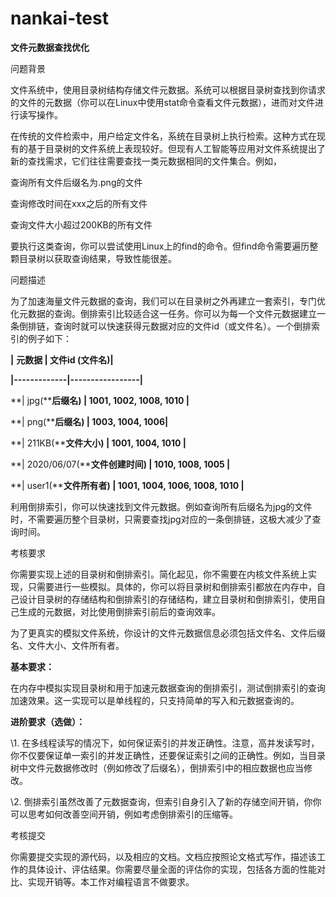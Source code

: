 # nankai-test

**文件元数据查找优化**

问题背景

文件系统中，使用目录树结构存储文件元数据。系统可以根据目录树查找到你请求的文件的元数据（你可以在Linux中使用stat命令查看文件元数据），进而对文件进行读写操作。

在传统的文件检索中，用户给定文件名，系统在目录树上执行检索。这种方式在现有的基于目录树的文件系统上表现较好。但现有人工智能等应用对文件系统提出了新的查找需求，它们往往需要查找一类元数据相同的文件集合。例如，

查询所有文件后缀名为.png的文件

查询修改时间在xxx之后的所有文件

查询文件大小超过200KB的所有文件

要执行这类查询，你可以尝试使用Linux上的find的命令。但find命令需要遍历整颗目录树以获取查询结果，导致性能很差。

 

问题描述

为了加速海量文件元数据的查询，我们可以在目录树之外再建立一套索引，专门优化元数据的查询。倒排索引比较适合这一任务。你可以为每一个文件元数据建立一条倒排链，查询时就可以快速获得元数据对应的文件id（或文件名）。一个倒排索引的例子如下：

 

**|** **元数据 | 文件id (文件名)|**

 

**|-------------|-----------------|**

**| jpg(****后缀名) | 1001, 1002, 1008, 1010 |**

**| png(****后缀名) | 1003, 1004, 1006|**

**| 211KB(****文件大小) | 1001, 1004, 1010 |**

**| 2020/06/07(****文件创建时间) | 1010, 1008, 1005 |**

**| user1(****文件所有者) | 1001, 1004, 1006, 1008, 1010 |**

 

利用倒排索引，你可以快速找到文件元数据。例如查询所有后缀名为jpg的文件时，不需要遍历整个目录树，只需要查找jpg对应的一条倒排链，这极大减少了查询时间。

 

考核要求

你需要实现上述的目录树和倒排索引。简化起见，你不需要在内核文件系统上实现，只需要进行一些模拟。具体的，你可以将目录树和倒排索引都放在内存中，自己设计目录树的存储结构和倒排索引的存储结构，建立目录树和倒排索引，使用自己生成的元数据，对比使用倒排索引前后的查询效率。

为了更真实的模拟文件系统，你设计的文件元数据信息必须包括文件名、文件后缀名、文件大小、文件所有者。

**基本要求：**

在内存中模拟实现目录树和用于加速元数据查询的倒排索引，测试倒排索引的查询加速效果。这一实现可以是单线程的，只支持简单的写入和元数据查询的。

**进阶要求（选做）：**

\1. 在多线程读写的情况下，如何保证索引的并发正确性。注意，高并发读写时，你不仅要保证单一索引的并发正确性，还要保证索引之间的正确性。例如，当目录树中文件元数据修改时（例如修改了后缀名），倒排索引中的相应数据也应当修改。

\2. 倒排索引虽然改善了元数据查询，但索引自身引入了新的存储空间开销，你你可以思考如何改善空间开销，例如考虑倒排索引的压缩等。

 

考核提交

你需要提交实现的源代码，以及相应的文档。文档应按照论文格式写作，描述该工作的具体设计、评估结果。你需要尽量全面的评估你的实现，包括各方面的性能对比、实现开销等。本工作对编程语言不做要求。